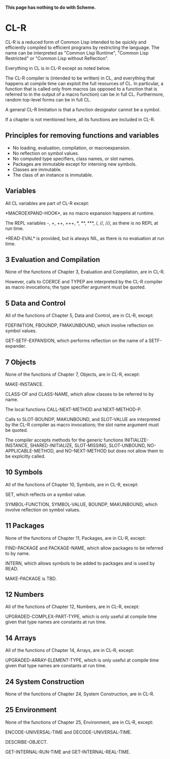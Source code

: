 **This page has nothing to do with Scheme.**

# CL-R

CL-R is a reduced form of Common Lisp intended to be quickly and efficiently compiled
to efficient programs by restricting the language.  The name can be interpreted as
"Common Lisp Runtime", "Common Lisp Restricted" or "Common Lisp without Reflection".

Everything in CL is in CL-R except as noted below.

The CL-R compiler is (intended to be written) in CL, and everything that happens
at compile time can exploit the full resources of CL.  In particular, a function
that is called only from macros (as opposed to a function that is referred to
in the output of a macro function) can be in full CL.  Furthermore, random
top-level forms can be in full CL.

A general CL-R limitation is that a function designator cannot be a symbol.

If a chapter is not mentioned here, all its functions are included in CL-R.

## Principles for removing functions and variables

  *  No loading, evaluation, compilation, or macroexpansion.
  *  No reflection on symbol values.
  *  No computed type specifiers, class names, or slot names.
  *  Packages are immutable except for interning new symbols.
  *  Classes are immutable.
  *  The class of an instance is immutable.
 
## Variables

All CL variables are part of CL-R except:

\*MACROEXPAND-HOOK\*, as no macro expansion happens at runtime.

The REPL variables -, +, ++, +++, \*, \*\*, \*\*\*, /, //, ///, as there is no REPL
at run time.

\*READ-EVAL\* is provided, but is always NIL, as there is no evaluation at run time.

## 3 Evaluation and Compilation

None of the functions of Chapter 3, Evaluation and Compilation, are in CL-R.

However, calls to COERCE and TYPEP are interpreted by the CL-R compiler as macro invocations;
the type specifier argument must be quoted.

## 5 Data and Control

All of the functions of Chapter 5, Data and Control, are in CL-R, except:

FDEFINITION, FBOUNDP, FMAKUNBOUND, which involve reflection on symbol values.

GET-SETF-EXPANSION, which performs reflection on the name of a SETF-expander.

## 7 Objects

None of the functions of Chapter 7, Objects, are in CL-R, except:

MAKE-INSTANCE.

CLASS-OF and CLASS-NAME, which allow classes to be referred to by name.

The local functions CALL-NEXT-METHOD and NEXT-METHOD-P.

Calls to SLOT-BOUNDP, MAKUNBOUND, and SLOT-VALUE are interpreted by the CL-R compiler
as macro invocations; the slot name argument must be quoted.

The compiler accepts methods for the generic functions INITIALIZE-INSTANCE,
SHARED-INITIALIZE, SLOT-MISSING, SLOT-UNBOUND, NO-APPLICABLE-METHOD,
and NO-NEXT-METHOD but does not allow them to be explicitly called.

## 10 Symbols

All of the functions of Chapter 10, Symbols, are in CL-R, except:

SET, which reflects on a symbol value.

SYMBOL-FUNCTION, SYMBOL-VALUE, BOUNDP, MAKUNBOUND, which involve
reflection on symbol values.

## 11 Packages

None of the functions of Chapter 11, Packages, are in CL-R, except:

FIND-PACKAGE and PACKAGE-NAME, which allow packages to be referred to by name.

INTERN, which allows symbols to be added to packages and is used by READ.

MAKE-PACKAGE is TBD.

## 12 Numbers

All of the functions of Chapter 12, Numbers, are in CL-R, except:

UPGRADED-COMPLEX-PART-TYPE, which is only useful at compile time given that
type names are constants at run time.

## 14 Arrays

All of the functions of Chapter 14, Arrays, are in CL-R, except:

UPGRADED-ARRAY-ELEMENT-TYPE, which is only useful at compile time given that
type names are constants at run time.

## 24 System Construction

None of the functions of Chapter 24, System Construction, are in CL-R.

## 25 Environment

None of the functions of Chapter 25, Environment, are in CL-R, except:

ENCODE-UNIVERSAL-TIME and DECODE-UNIVERSAL-TIME.

DESCRIBE-OBJECT.

GET-INTERNAL-RUN-TIME and GET-INTERNAL-REAL-TIME.


